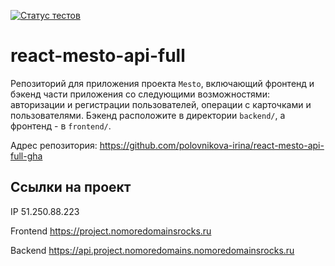 [![Статус тестов](../../actions/workflows/tests.yml/badge.svg)](../../actions/workflows/tests.yml)

# react-mesto-api-full
Репозиторий для приложения проекта `Mesto`, включающий фронтенд и бэкенд части приложения со следующими возможностями: авторизации и регистрации пользователей, операции с карточками и пользователями. Бэкенд расположите в директории `backend/`, а фронтенд - в `frontend/`. 

Адрес репозитория: https://github.com/polovnikova-irina/react-mesto-api-full-gha

## Ссылки на проект

IP 51.250.88.223

Frontend https://project.nomoredomainsrocks.ru

Backend https://api.project.nomoredomains.nomoredomainsrocks.ru
